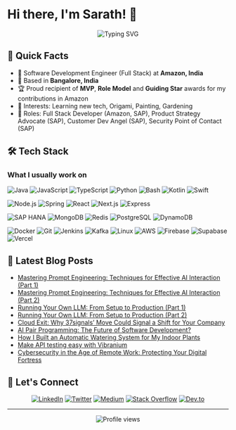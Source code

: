 # Hi there, I'm Sarath! 👋

<div align="center">
  <img src="https://readme-typing-svg.herokuapp.com?font=Fira+Code&pause=1000&color=2E97F7&center=true&vCenter=true&width=435&lines=Full+Stack+Developer;Tech+Enthusiast;End-user+Empathizer;" alt="Typing SVG" />
</div>


## 🚀 Quick Facts

- 🏢 Software Development Engineer (Full Stack) at **Amazon, India**
- 🌆 Based in **Bangalore, India**
- 🏆 Proud recipient of **MVP**, **Role Model** and **Guiding Star** awards for my contributions in Amazon
- 🎨 Interests: Learning new tech, Origami, Painting, Gardening
- 💼 Roles: Full Stack Developer (Amazon, SAP), Product Strategy Advocate (SAP), Customer Dev Angel (SAP), Security Point of Contact (SAP)

## 🛠️ Tech Stack

<div align="left">

### What I usually work on
![Java](https://img.shields.io/badge/-Java-007396?style=flat-square&logo=java&logoColor=white)
![JavaScript](https://img.shields.io/badge/-JavaScript-F7DF1E?style=flat-square&logo=javascript&logoColor=black)
![TypeScript](https://img.shields.io/badge/-TypeScript-3178C6?style=flat-square&logo=typescript&logoColor=white)
![Python](https://img.shields.io/badge/-Python-3776AB?style=flat-square&logo=python&logoColor=white)
![Bash](https://img.shields.io/badge/-Bash-4EAA25?style=flat-square&logo=gnu-bash&logoColor=white)
![Kotlin](https://img.shields.io/badge/-Kotlin-0095D5?style=flat-square&logo=kotlin&logoColor=white)
![Swift](https://img.shields.io/badge/-Swift-FA7343?style=flat-square&logo=swift&logoColor=white)
<br/>

![Node.js](https://img.shields.io/badge/-Node.js-339933?style=flat-square&logo=node.js&logoColor=white)
![Spring](https://img.shields.io/badge/-Spring-6DB33F?style=flat-square&logo=spring&logoColor=white)
![React](https://img.shields.io/badge/-React-61DAFB?style=flat-square&logo=react&logoColor=black)
![Next.js](https://img.shields.io/badge/-Next.js-000000?style=flat-square&logo=next.js&logoColor=white)
![Express](https://img.shields.io/badge/-Express-000000?style=flat-square&logo=express&logoColor=white)
<br/>

![SAP HANA](https://img.shields.io/badge/-SAP%20HANA-0FAAFF?style=flat-square&logo=sap&logoColor=white)
![MongoDB](https://img.shields.io/badge/-MongoDB-47A248?style=flat-square&logo=mongodb&logoColor=white)
![Redis](https://img.shields.io/badge/-Redis-DC382D?style=flat-square&logo=redis&logoColor=white)
![PostgreSQL](https://img.shields.io/badge/-PostgreSQL-336791?style=flat-square&logo=postgresql&logoColor=white)
![DynamoDB](https://img.shields.io/badge/-DynamoDB-4053D6?style=flat-square&logo=amazon-dynamodb&logoColor=white)
<br/>

![Docker](https://img.shields.io/badge/-Docker-2496ED?style=flat-square&logo=docker&logoColor=white)
![Git](https://img.shields.io/badge/-Git-F05032?style=flat-square&logo=git&logoColor=white)
![Jenkins](https://img.shields.io/badge/-Jenkins-D24939?style=flat-square&logo=jenkins&logoColor=white)
![Kafka](https://img.shields.io/badge/-Kafka-231F20?style=flat-square&logo=apache-kafka&logoColor=white)
![Linux](https://img.shields.io/badge/-Linux-FCC624?style=flat-square&logo=linux&logoColor=black)
![AWS](https://img.shields.io/badge/-AWS-232F3E?style=flat-square&logo=amazon-aws&logoColor=white)
![Firebase](https://img.shields.io/badge/-Firebase-FFCA28?style=flat-square&logo=firebase&logoColor=black)
![Supabase](https://img.shields.io/badge/-Supabase-3ECF8E?style=flat-square&logo=supabase&logoColor=white)
![Vercel](https://img.shields.io/badge/-Vercel-000000?style=flat-square&logo=vercel&logoColor=white)

</div>

<!--
## 📊 GitHub Stats

<div align="center">
  <img src="https://github-readme-stats.vercel.app/api?username=sarathm09&show_icons=true&theme=radical" alt="GitHub Stats" />
  <img src="https://github-readme-streak-stats.herokuapp.com/?user=sarathm09&theme=radical" alt="GitHub Streak" />
</div>
-->

## 📝 Latest Blog Posts

<!-- BLOG-POST-LIST:START -->
- [Mastering Prompt Engineering: Techniques for Effective AI Interaction (Part 1)](https://medium.com/generative-ai/mastering-prompt-engineering-techniques-for-effective-ai-interaction-part-1-d7665482296e)
- [Mastering Prompt Engineering: Techniques for Effective AI Interaction (Part 2)](https://medium.com/@sarathm09/advanced-prompt-engineering-algorithms-and-techniques-part-2-9580de7633a9)
- [Running Your Own LLM: From Setup to Production (Part 1)](https://medium.com/generative-ai/running-your-own-llm-from-setup-to-production-part-1-c986595c3f9b)
- [Running Your Own LLM: From Setup to Production (Part 2)](https://medium.com/generative-ai/running-your-own-llm-from-setup-to-production-part-2-44ebb17ee074)
- [Cloud Exit: Why 37signals’ Move Could Signal a Shift for Your Company
](https://medium.com/stackademic/cloud-exit-why-37signals-move-could-signal-a-shift-for-your-company-8813a6767845)
- [AI Pair Programming: The Future of Software Development?](https://medium.com/ai-in-plain-english/ai-pair-programming-the-future-of-software-development-6ea3036d016b)
- [How I Built an Automatic Watering System for My Indoor Plants
](https://medium.com/stackademic/how-i-built-an-automatic-watering-system-for-my-indoor-plants-53ea02082c1d)
- [Make API testing easy with Vibranium](https://sarathm09.medium.com/make-api-testing-easy-with-vibranium-c07216f9bb6f)
- [Cybersecurity in the Age of Remote Work: Protecting Your Digital Fortress](https://medium.com/@sarathm09/cybersecurity-in-the-age-of-remote-work-protecting-your-digital-fortress-0f034a8b82d1)
<!-- BLOG-POST-LIST:END -->

## 🤝 Let's Connect

<div align="center">

[![LinkedIn](https://img.shields.io/badge/LinkedIn-0077B5?style=for-the-badge&logo=linkedin&logoColor=white)](https://www.linkedin.com/in/sarathm14)
[![Twitter](https://img.shields.io/badge/Twitter-1DA1F2?style=for-the-badge&logo=twitter&logoColor=white)](https://twitter.com/sskuttu)
[![Medium](https://img.shields.io/badge/Medium-12100E?style=for-the-badge&logo=medium&logoColor=white)](https://medium.com/@sarathm09)
[![Stack Overflow](https://img.shields.io/badge/Stack_Overflow-FE7A16?style=for-the-badge&logo=stack-overflow&logoColor=white)](https://stackoverflow.com/users/t90)
[![Dev.to](https://img.shields.io/badge/dev.to-0A0A0A?style=for-the-badge&logo=dev.to&logoColor=white)](https://dev.to/sarathm09)

</div>

---

<div align="center">
  <img src="https://komarev.com/ghpvc/?username=sarathm09&style=flat-square&color=blue" alt="Profile views" />
</div>
